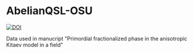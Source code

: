 # AbelianQSL-OSU



[![DOI](https://zenodo.org/badge/520296056.svg)](https://zenodo.org/badge/latestdoi/520296056)

Data used in manucript "Primordial fractionalized phase in the anisotropic Kitaev model in a field"
